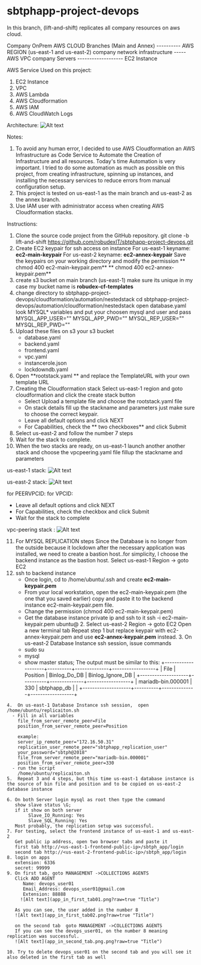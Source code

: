 # sbtphapp-project-devops

In this branch, (lift-and-shift) replicates all company resources on  aws cloud.

Company OnPrem                      AWS CLOUD
Branches (Main and Annex) ---------- AWS REGION (us-east-1 and us-east-2)
company network infrastructure ----- AWS VPC
company Servers ------------------- EC2 Instance


AWS Service Used on this project:
1. EC2 Instance
2. VPC 
3. AWS Lambda
4. AWS Cloudformation 
5. AWS IAM 
6. AWS CloudWatch Logs

Architecture:
![Alt text](sbtphapp_aws_lift_and_shift_architecture.png?raw=true "Title")

Notes:
  1. To avoid any human error, I decided to use AWS Cloudformation an AWS Infrastructure as Code Service to Automate the Creation of Infrastructure and all resources. Today's time Automation is very important. I tried to do some automation as much as possible on this project, from creating infrastructure, spinning up  instances, and installing the necessary services to reduce errors from manual configuration setup.
  2. This project is tested on us-east-1 as the main branch and us-east-2 as the annex branch.
  3. Use IAM user with administrator access when creating AWS Cloudformation stacks.

 Instructions:
 1. Clone the source code project from the GitHub repository.
    git clone -b  lift-and-shift  https://github.com/robudexIT/sbtphapp-project-devops.git 
 2. Create EC2 keypair for ssh access on instance
    For us-east-1  keyname: **ec2-main-keypair**
    For us-east-2  keyname: **ec2-annex-keypair**
    Save the keypairs on your working directory and modify the permission 
**    chmod 400 ec2-main-keypair.pem**
**    chmod 400 ec2-annex-keypair.pem**
 3. create s3 bucket on main branch (us-east-1) make sure its unique in my case my bucket name is **robudex-cf-templates**
 4. change directory to sbtphapp-project-devops/cloudformation/automation/nestedstack
    cd sbtphapp-project-devops/automation/cloudformation/nestedstack
    open database.yaml look MYSQL* variables and put your choosen mysql and user and pass
        MYSQL_APP_USER=""
        MYSQL_APP_PWD=""
        MYSQL_REP_USER=""
        MYSQL_REP_PWD=""
 5. Upload these files on s3 your s3 bucket
    - database.yaml 
    - backend.yaml
    - frontend.yaml
    - vpc.yaml 
    - instancerole.json
    - lockdowndb.yaml
 6. Open **rootstack.yaml ** and replace the TemplateURL with your own template URL
 7. Creating the Cloudformation stack
    Select us-east-1 region and goto cloudformation and click the create stack button
    - Select Upload a template file  and choose the rootstack.yaml file
    - On stack details fill up the stackname and parameters just make sure to choose the correct keypair.
    - Leave all default options and click NEXT
    - For Capabilities, check the ** two checkboxes** and click Submit
 8. Select us-east-2 and follow the number 7 steps
 9. Wait for the stack to complete.
 10. When the two stacks are ready, on us-east-1 launch another another stack and choose the vpcpeering.yaml file fillup the stackname and parameters

 us-east-1 stack:
 ![Alt text](primarystack.png?raw=true "Title")
 
 us-east-2 stack:
 ![Alt text](backupstack.png?raw=true "Title")



 for PEERVPCID: <VPCID of us-east-2>
 for VPCID: <VPCID of us-east-1>
 - Leave all default options and click NEXT
 - For Capabilities, check the checkbox and click Submit
 - Wait for the stack to complete

 vpc-peering stack :
  ![Alt text](vpcpeeringstack.png?raw=true "Title")

 
 11. For MYSQL REPLICATION steps
    Since the Database is no longer from the outside because it lockdown after  the necessary application was installed, we need to create a bastion host..for simplicity, 
    I  choose the backend instance as the bastion host.
   Select us-east-1 Region -> goto EC2 
   1. ssh to backend instance 
      - Once login, cd to /home/ubuntu/.ssh and create  **ec2-main-keypair.pem**
      - From your local workstation, open the  ec2-main-keypair.pem (the one that you saved earlier) copy and paste it to the backend instance  ec2-main-keypair.pem file.
      - Change the permission (chmod 400  ec2-main-keypair.pem)
      - Get the database instance private ip and ssh to it 
        ssh -i ec2-main-keypair.pem ubuntu@<datababse-private-ip>
    2. Select us-east-2 Region -> goto EC2
       Open a new terminal tab
       Repeat step 1 but replace keypair with ec2-annex-keypair.pem and use **ec2-annex-keypair.pem** instead.
    3. On us-east-2 Database Instance ssh session, issue commands
       - sudo su
       - mysql
       - show master status;
      The output must be similar to this:
        +--------------------+----------+--------------+------------------+
        | File               | Position | Binlog_Do_DB | Binlog_Ignore_DB |
        +--------------------+----------+--------------+------------------+
        | mariadb-bin.000001 |      330 | sbtphapp_db  |                  |
        +--------------------+----------+--------------+------------------+

    4.  On us-east-1 Database Instance ssh session,  open /home/ubuntu/replicaiton.sh 
      - Fill in all variables
        file_from_server_remote_peer=File
        position_from_server_remote_peer=Position
        
        example:
        server_ip_remote_peer="172.16.50.31"
        replication_user_remote_peer="sbtphapp_replication_user"
        your_password="sbtph@2018"
        file_from_server_remote_peer="mariadb-bin.000001"
        position_from_server_remote_peer=330
      - run the script
        /home/ubuntu/replicaiton.sh
    5.  Repeat 3 and 4 steps, but this time us-east-1 database instance is the source of bin file and position and to be copied on us-east-2  database instance

    6. On both Server login mysql as root then type the command
       show slave status \G;
       if it show on both server 
            Slave_IO_Running: Yes
            Slave_SQL_Running: Yes
       Most probably, the replication setup was successful.
    7. For testing, select the frontend instance of us-east-1 and us-east-2
       Get public ip address, open two browser tabs and paste it
       first tab http://<us-east-1-frontend-public-ip>/sbtph_app/login
       second tab http://<us-east-2-frontend-public-ip>/sbtph_app/login
    8. login on apps
       extension: 6336
       secret: 99999
    9. On first tab, goto MANAGEMENT ->COLLECTIONS AGENTS
       Click ADD AGENT
          Name: devops_user01
          Email_Address: devops_user01@gmail.com
          Extension: 88888
         ![Alt text](app_in_first_tab01.png?raw=true "Title") 

       As you can see, the user added in the number 8 
       ![Alt text](app_in_first_tab02.png?raw=true "Title")

       on the second tab  goto MANAGEMENT ->COLLECTIONS AGENTS 
       If you can see the devops_user01, on the number 8 meaning replication was successful.
       ![Alt text](app_in_second_tab.png.png?raw=true "Title")

    10. Try to delete devops_user01 on the second tab and you will see it also deleted in the first tab as well
    



       

 
